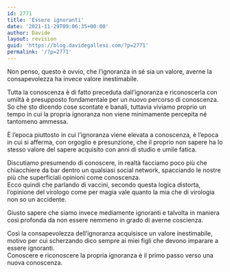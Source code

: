 ```yaml
---
id: 2771
title: 'Essere ignoranti'
date: '2021-11-29T09:06:35+00:00'
author: Davide
layout: revision
guid: 'https://blog.davidegallesi.com/?p=2771'
permalink: '/?p=2771'
---
```


Non penso, questo è ovvio, che l’ignoranza in sé sia un valore, averne la consapevolezza ha invece valore inestimabile.

Tutta la conoscenza è di fatto preceduta dall’ignoranza e riconoscerla con umiltà è presupposto fondamentale per un nuovo percorso di conoscenza.  
So che sto dicendo cose scontate e banali, tuttavia viviamo proprio un tempo in cui la propria ignoranza non viene minimamente percepita né tantomeno ammessa.

È l’epoca piuttosto in cui l’ignoranza viene elevata a conoscenza, è l’epoca in cui si afferma, con orgoglio e presunzione, che il proprio non sapere ha lo stesso valore del sapere acquisito con anni di studio e umile fatica.

Discutiamo presumendo di conoscere, in realtà facciamo poco più che chiacchiere da bar dentro un qualsiasi social network, spacciando le nostre più che superficiali opinioni come conoscenza.  
Ecco quindi che parlando di vaccini, secondo questa logica distorta, l’opinione del virologo come per magia vale quanto la mia che di virologia non so un accidente.

Giusto sapere che siamo invece mediamente ignoranti e talvolta in maniera così profonda da non essere nemmeno in grado di averne coscienza.

Così la consapevolezza dell’ignoranza acquisisce un valore inestimabile, motivo per cui scherzando dico sempre ai miei figli che devono imparare a essere ignoranti.  
Conoscere e riconoscere la propria ignoranza è il primo passo verso una nuova conoscenza.